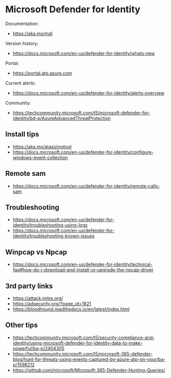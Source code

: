 # Microsoft Defender for Identity

Documentation:
- https://aka.ms/mdi

Version history:
- https://docs.microsoft.com/en-us/defender-for-identity/whats-new

Portal:
- https://portal.atp.azure.com

Current alerts:
- https://docs.microsoft.com/en-us/defender-for-identity/alerts-overview

Community:
- https://techcommunity.microsoft.com/t5/microsoft-defender-for-identity/bd-p/AzureAdvancedThreatProtection

## Install tips
- https://aka.ms/atasizingtool
- https://docs.microsoft.com/en-us/defender-for-identity/configure-windows-event-collection

## Remote sam
- https://docs.microsoft.com/en-us/defender-for-identity/remote-calls-sam

## Troubleshooting
- https://docs.microsoft.com/en-us/defender-for-identity/troubleshooting-using-logs
- https://docs.microsoft.com/en-us/defender-for-identity/troubleshooting-known-issues

## Winpcap vs Npcap
- https://docs.microsoft.com/en-us/defender-for-identity/technical-faq#how-do-i-download-and-install-or-upgrade-the-npcap-driver

## 3rd party links
- https://attack.mitre.org/
- https://adsecurity.org/?page_id=1821
- https://bloodhound.readthedocs.io/en/latest/index.html

## Other tips
- https://techcommunity.microsoft.com/t5/security-compliance-and-identity/using-microsoft-defender-for-identity-data-to-make-powerful/ba-p/2404305
- https://techcommunity.microsoft.com/t5/microsoft-365-defender-blog/hunt-for-threats-using-events-captured-by-azure-atp-on-your/ba-p/1598212
- https://github.com/microsoft/Microsoft-365-Defender-Hunting-Queries/